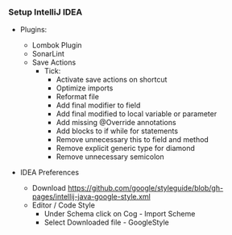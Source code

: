 ### Setup IntelliJ IDEA

- Plugins:
  - Lombok Plugin 
  - SonarLint
  - Save Actions
    - Tick:
      - Activate save actions on shortcut
      - Optimize imports
      - Reformat file
      - Add final modifier to field
      - Add final modified to local variable or parameter
      - Add missing @Override annotations
      - Add blocks to if while for statements
      - Remove unnecessary this to field and method
      - Remove explicit generic type for diamond
      - Remove unnecessary semicolon


- IDEA Preferences
  - Download https://github.com/google/styleguide/blob/gh-pages/intellij-java-google-style.xml
  - Editor / Code Style
    - Under Schema click on Cog - Import Scheme
    - Select Downloaded file - GoogleStyle

